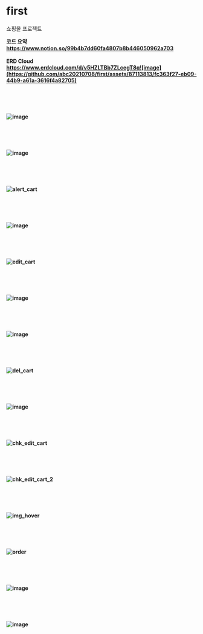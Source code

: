 # first
쇼핑몰 프로젝트

<b>코드 요약<b> <br>https://www.notion.so/99b4b7dd60fa4807b8b446050962a703
<br>
<br>
<b>ERD Cloud<b> <br>https://www.erdcloud.com/d/v5HZLTBb7ZLcegT8q![image](https://github.com/abc20210708/first/assets/87113813/fc363f27-eb09-44b9-a61a-3616f4a82705)
<br>


<br>  
<br>
<br>

![image](https://github.com/abc20210708/first/assets/87113813/ce13c5cf-bc32-4588-a980-2f9067190693)

<br>  
<br>
<br>

![image](https://github.com/abc20210708/first/assets/87113813/70b3c03c-7347-491c-abf8-9a031c7de4c4)

<br>  
<br>
<br>

![alert_cart](https://github.com/abc20210708/first/assets/87113813/bac25cf7-c0c0-4ede-935b-73605154a910)

<br>  
<br>
<br>

![image](https://github.com/abc20210708/first/assets/87113813/76a1bb9a-a605-4e07-8879-de305c8a97a2)

<br>  
<br>
<br>

![edit_cart](https://github.com/abc20210708/first/assets/87113813/4f17bc49-f3ac-4b6e-979b-5ab2bd8d974b)

<br>  
<br>
<br>

![image](https://github.com/abc20210708/first/assets/87113813/10f5ccb2-85c3-4eb6-b1e7-7f87b22542b6)

<br>  
<br>
<br>

![image](https://github.com/abc20210708/first/assets/87113813/5461d056-0b5b-44c5-b2d2-a9d7713dc500)

<br>  
<br>
<br>

![del_cart](https://github.com/abc20210708/first/assets/87113813/54252fbe-eef7-4930-b5b7-dc3c36d55ec0)

<br>  
<br>
<br>

![image](https://github.com/abc20210708/first/assets/87113813/878b97c3-fc43-4d31-b9fc-ed775120c0f2)

<br>  
<br>
<br>

![chk_edit_cart](https://github.com/abc20210708/first/assets/87113813/c4b6787a-3516-43f4-bf7d-61f8efd4cf2d)

<br>  
<br>
<br>

![chk_edit_cart_2](https://github.com/abc20210708/first/assets/87113813/6305ee19-180d-413a-92df-9007245ee1a2)

<br>  
<br>
<br>

![img_hover](https://github.com/abc20210708/first/assets/87113813/af4c301f-d578-4e00-9967-be57242768c4)

<br>  
<br>
<br>

![order](https://github.com/abc20210708/first/assets/87113813/e0c55189-48e4-46fa-83a0-bfbf5a69bb11)

<br>  
<br>
<br>

![image](https://github.com/abc20210708/first/assets/87113813/8eb83bca-7287-4beb-9029-6ee390f72f33)

<br>  
<br>
<br>


![image](https://github.com/abc20210708/first/assets/87113813/ec7802ed-ce13-4935-b727-5a653fa9bbf8)

